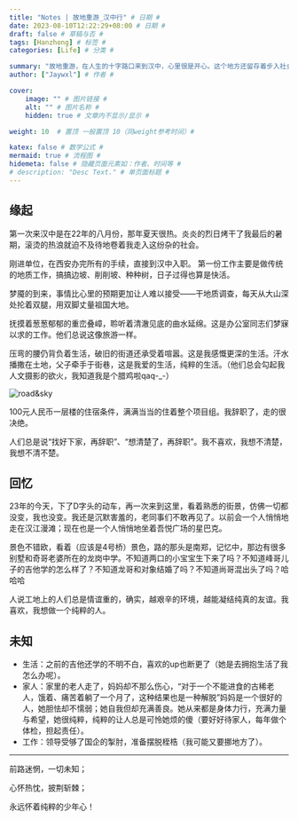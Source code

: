 ```yaml
---
title: "Notes | 故地重游_汉中行" # 日期 #
date: 2023-08-10T12:22:29+08:00 # 日期 #
draft: false # 草稿与否 #
tags: [Hanzhong] # 标签 #
categories: [Life] # 分类 #

summary: "故地重游，在人生的十字路口来到汉中，心里很是开心。这个地方还留存着步入社会的第一个脚印，今天走过了了旧人旧事老地方，交织着的回忆与现况，潸然泪下，以记此文" # 文章简介 #
author: ["Jaywxl"] # 作者 #

cover:
    image: "" # 图片链接 #
    alt: "" # 图片名称 #
    hidden: true # 文章内不显示/显示 #

weight: 10  # 置顶 一般置顶 10（同weight参考时间）#

katex: false # 数学公式 #
mermaid: true # 流程图 #
hidemeta: false # 隐藏页面元素如：作者、时间等 #
# description: "Desc Text." # 单页面标题 #
---
```


## 缘起

第一次来汉中是在22年的八月份，那年夏天很热。炎炎的烈日烤干了我最后的暑期，滚烫的热浪就迫不及待地卷着我走入这纷杂的社会。  

刚进单位，在西安办完所有的手续，直接到汉中入职。 第一份工作主要是做传统的地质工作，搞搞边坡、削削坡、种种树，日子过得也算是快活。  

梦魇的到来，事情比心里的预期更加让人难以接受——干地质调查，每天从大山深处抡着双腿，用双脚丈量祖国大地。  

抚摸着葱葱郁郁的重峦叠嶂，聆听着清澈见底的曲水延绵。这是办公室同志们梦寐以求的工作。他们总说这像旅游一样。  

压弯的腰仍背负着生活，破旧的街道还承受着喧嚣。这是我感慨更深的生活。汗水播撒在土地，父子牵手于街巷，这是我爱的生活，纯粹的生活。（他们总会勾起我人文摄影的欲火，我知道我是个腊鸡啦qaq-_-）  

![road&sky](/hanzhongxing/20230623_182540-01.webp)

100元人民币一层楼的住宿条件，满满当当的住着整个项目组。我辞职了，走的很决绝。  

人们总是说“找好下家，再辞职”、“想清楚了，再辞职”。我不喜欢，我想不清楚，我想不清不楚。

## 回忆

23年的今天，下了D字头的动车，再一次来到这里，看着熟悉的街景，仿佛一切都没变，我也没变。我还是沉默害羞的，老同事们不敢再见了。以前会一个人悄悄地走在汉江漫滩；现在也是一个人悄悄地坐着吾悦广场的星巴克。

景色不错欧，看着（应该是4号桥）景色，路的那头是南郑，记忆中，那边有很多别墅和奇哥老婆所在的龙岗中学。不知道两口的小宝宝生下来了吗？不知道峰哥儿子的吉他学的怎么样了？不知道龙哥和对象结婚了吗？不知道尚哥混出头了吗？哈哈哈

人说工地上的人们总是情谊重的，确实，越艰辛的环境，越能凝结纯真的友谊。我喜欢，我想做一个纯粹的人。

## 未知

- 生活：之前的吉他还学的不明不白，喜欢的up也断更了（她是去拥抱生活了我怎么办呢）。
- 家人：家里的老人走了，妈妈却不那么伤心，“对于一个不能进食的古稀老人，饿着、痛苦着躺了一个月了，这种结果也是一种解脱”妈妈是一个很好的人，她胆怯却不懦弱；她自我但却充满善良。她从来都是身体力行，充满力量与希望，她很纯粹，纯粹的让人总是可怜她烦的傻（要好好待家人，每年做个体检，担起责任）。
- 工作：领导受够了国企的掣肘，准备摆脱桎梏（我可能又要挪地方了）。

---

前路迷惘，一切未知；

心怀热忱，披荆斩棘；

永远怀着纯粹的少年心！